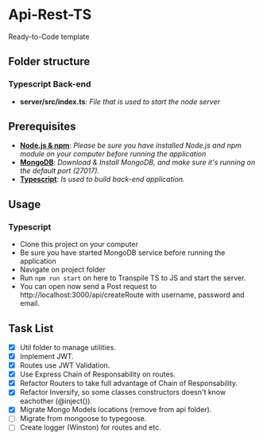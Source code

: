 # Api-Rest-TS

Ready-to-Code template

## Folder structure

### Typescript Back-end

- **server/src/index.ts**: _File that is used to start the node server_

## Prerequisites

- **[Node.js & npm](https://nodejs.org/en/download/)**: _Please be sure you have installed Node.js and npm module on your computer before running the application_
- **[MongoDB](https://www.mongodb.com/download-center)**: _Download & Install MongoDB, and make sure it's running on the default port (27017)._
- **[Typescript](https://www.typescriptlang.org/)**: _Is used to build back-end application._

## Usage

### Typescript

- Clone this project on your computer
- Be sure you have started MongoDB service before running the application
- Navigate on project folder
- Run `npm run start` on here to Transpile TS to JS and start the server.
- You can open now send a Post request to http://localhost:3000/api/createRoute with username, password and email.

## Task List

- [x] Util folder to manage utilities.
- [x] Implement JWT.
- [x] Routes use JWT Validation.
- [x] Use Express Chain of Responsability on routes.
- [x] Refactor Routers to take full advantage of Chain of Responsability.
- [x] Refactor Inversify, so some classes constructors doesn't know eachother (@inject()).
- [x] Migrate Mongo Models locations (remove from api folder).
- [ ] Migrate from mongoose to typegoose.
- [ ] Create logger (Winston) for routes and etc.
